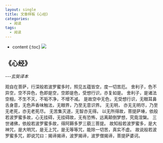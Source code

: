 ```yaml
---
layout: single
title: 文章样板《心经》
categories:
  - 阅读
tags:
  - 阅读
---
```


* content
{:toc}
![](https://harmonyhu.github.io/img/buddha2.jpg)



## 《心经》
*---玄奘译本*

<!--more-->

观自在菩萨，行深般若波罗蜜多时，照见五蕴皆空，度一切苦厄。
舍利子，色不异空，空不异色，色即是空，空即是色，受想行识，亦复如是。
舍利子，是诸法空相，不生不灭，不垢不净，不增不减。
是故空中无色，无受想行识，无眼耳鼻舌身意，无色声香味触法，无眼界，乃至无意识界。
无无明， 亦无无明尽，乃至无老死，亦无老死尽。
无苦集灭道，无智亦无得。
以无所得故，菩提萨埵，依般若波罗蜜多故，心无挂碍，无挂碍故，无有恐怖，远离颠倒梦想，究竟涅槃。
三世诸佛，依般若波罗蜜多故，得阿耨多罗三藐三菩提。
故知般若波罗蜜多，是大神咒，是大明咒，是无上咒，是无等等咒，能除一切苦，真实不虚。
故说般若波罗蜜多咒，即说咒曰：揭谛揭谛，波罗揭谛，波罗僧揭谛，菩提萨婆诃。